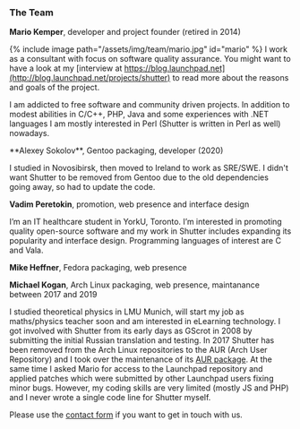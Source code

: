 ### The Team

<style>
.content figure.lightbox-figure {
margin:0;
}
</style>

**Mario Kemper**, developer and project founder (retired in 2014)

{% include image path="/assets/img/team/mario.jpg" id="mario" %} I work as a consultant with focus on software quality assurance. You might want to have a look at my [interview at https://blog.launchpad.net](http://blog.launchpad.net/projects/shutter) to read more about the reasons and goals of the project.

I am addicted to free software and community driven projects. In addition to modest abilities in C/C++, PHP, Java and some experiences with .NET languages I am mostly interested in Perl (Shutter is written in Perl as well) nowadays.

<p style="clear:both;"></p>
**Alexey Sokolov**, Gentoo packaging, developer (2020)

I studied in Novosibirsk, then moved to Ireland to work as SRE/SWE.
I didn't want Shutter to be removed from Gentoo due to the old dependencies going away, so had to update the code.

**Vadim Peretokin**, promotion, web presence and interface design

I’m an IT healthcare student in YorkU, Toronto. I’m interested in promoting quality open-source software and my work in Shutter includes expanding its popularity and interface design. Programming languages of interest are C and Vala.

**Mike Heffner**, Fedora packaging, web presence

**Michael Kogan**, Arch Linux packaging, web presence, maintanance between 2017 and 2019

I studied theoretical physics in LMU Munich, will start my job as maths/physics teacher soon and am interested in eLearning technology. I got involved with Shutter from its early days as GScrot in 2008 by submitting the initial Russian translation and testing. In 2017 Shutter has been removed from the Arch Linux repositories to the AUR (Arch User Repository) and I took over the maintenance of its [AUR package](https://aur.archlinux.org/packages/shutter/). At the same time I asked Mario for access to the Launchpad repository and applied patches which were submitted by other Launchpad users fixing minor bugs. However, my coding skills are very limited (mostly JS and PHP) and I never wrote a single code line for Shutter myself.

Please use the [contact form](/contact) if you want to get in touch with us.
